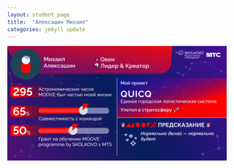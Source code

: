 ```yaml
---
layout: student_page
title:  "Алексашин Михаил"
categories: jekyll update
---
```

<img class="img-fluid" src="/img/posts/Алексашин Михаил.png" alt="moove-1">
